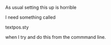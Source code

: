 As usual setting this up is horrible

I need something called 

textpos.sty

when I try and do this from the commmand line.


